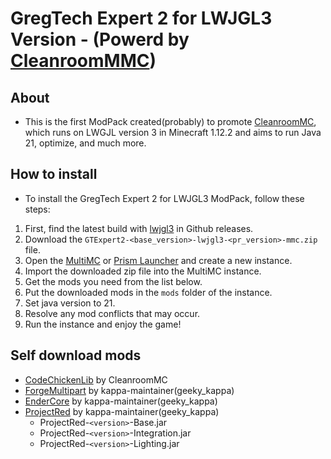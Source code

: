 # GregTech Expert 2 for LWJGL3 Version - (Powerd by [CleanroomMMC](https://github.com/CleanroomMC/CleanroomMMC))

## About
- This is the first ModPack created(probably) to promote [CleanroomMC](https://github.com/CleanroomMC), which runs on LWGJL version 3 in Minecraft 1.12.2 and aims to run Java 21, optimize, and much more.


## How to install
- To install the GregTech Expert 2 for LWJGL3 ModPack, follow these steps:
1. First, find the latest build with [lwjgl3](https://github.com/GTModpackTeam/gregtech-expert-2/releases?q=lwjgl3&expanded=true) in Github releases.
2. Download the `GTExpert2-<base_version>-lwjgl3-<pr_version>-mmc.zip` file.
3. Open the [MultiMC](https://multimc.org/) or [Prism Launcher](https://prismlauncher.org/) and create a new instance.
4. Import the downloaded zip file into the MultiMC instance.
5. Get the mods you need from the list below.
6. Put the downloaded mods in the `mods` folder of the instance.
7. Set java version to 21.
8. Resolve any mod conflicts that may occur.
9. Run the instance and enjoy the game!


## Self download mods
- [CodeChickenLib](https://github.com/CleanroomMC/CodeChickenLib/releases) by CleanroomMC
- [ForgeMultipart](https://github.com/kappa-maintainer/CBMultipart/releases) by kappa-maintainer(geeky_kappa)
- [EnderCore](https://github.com/kappa-maintainer/EnderCore/releases) by kappa-maintainer(geeky_kappa)
- [ProjectRed](https://github.com/kappa-maintainer/ProjectRed/releases) by kappa-maintainer(geeky_kappa)
    - ProjectRed-`<version>`-Base.jar
    - ProjectRed-`<version>`-Integration.jar
    - ProjectRed-`<version>`-Lighting.jar
